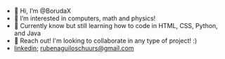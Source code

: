 - 👋 Hi, I’m @BorudaX
- 👀 I’m interested in computers, math and physics!
- 🌱 Currently know but still learning how to code in HTML, CSS, Python, and Java
- 💞️ Reach out! I'm looking to collaborate in any type of project! :)
- [linkedin](https://www.linkedin.com/in/ru-schuurs/); rubenaguiloschuurs@gmail.com

<!---
BorudaX/BorudaX is a ✨ special ✨ repository because its `README.md` (this file) appears on your GitHub profile.
You can click the Preview link to take a look at your changes.
--->
